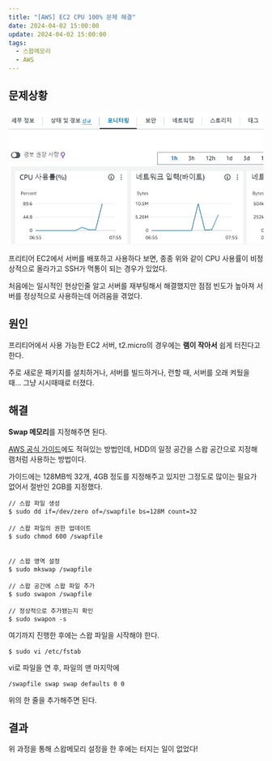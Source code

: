 ```yaml
---
title: "[AWS] EC2 CPU 100% 문제 해결"
date: 2024-04-02 15:00:00
update: 2024-04-02 15:00:00
tags:
  - 스왑메모리
  - AWS
---
```


## 문제상황

![](image.png)

프리티어 EC2에서 서버를 배포하고 사용하다 보면, 종종 위와 같이 CPU 사용률이 비정상적으로 올라가고 SSH가 먹통이 되는 경우가 있었다.

처음에는 일시적인 현상인줄 알고 서버를 재부팅해서 해결했지만 점점 빈도가 높아져 서버를 정상적으로 사용하는데 어려움을 겪었다.

## 원인

프리티어에서 사용 가능한 EC2 서버, t2.micro의 경우에는 **램이 작아서** 쉽게 터진다고 한다.

주로 새로운 패키지를 설치하거나, 서버를 빌드하거나, 런할 때, 서버를 오래 켜뒀을 때... 그냥 시시때때로 터졌다.

## 해결

**Swap 메모리**를 지정해주면 된다.

[AWS 공식 가이드](https://repost.aws/ko/knowledge-center/ec2-memory-swap-file)에도 적혀있는 방법인데, HDD의 일정 공간을 스왑 공간으로 지정해 램처럼 사용하는 방법이다.

가이드에는 128MB씩 32개, 4GB 정도를 지정해주고 있지만 그정도로 많이는 필요가 없어서 절반인 2GB를 지정했다.

```
// 스왑 파일 생성
$ sudo dd if=/dev/zero of=/swapfile bs=128M count=32

// 스왑 파일의 권한 업데이트
$ sudo chmod 600 /swapfile


// 스왑 영역 설정
$ sudo mkswap /swapfile

// 스왑 공간에 스왑 파일 추가
$ sudo swapon /swapfile

// 정상적으로 추가됐는지 확인
$ sudo swapon -s
```

여기까지 진행한 후에는 스왑 파일을 시작해야 한다.

```
$ sudo vi /etc/fstab
```

vi로 파일을 연 후, 파일의 맨 마지막에

```
/swapfile swap swap defaults 0 0
```

위의 한 줄을 추가해주면 된다.

## 결과

위 과정을 통해 스왑메모리 설정을 한 후에는 터지는 일이 없었다!
